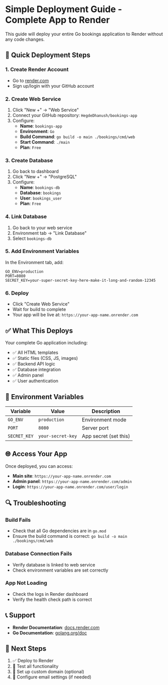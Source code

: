# Simple Deployment Guide - Complete App to Render

This guide will deploy your entire Go bookings application to Render without any code changes.

## 🚀 Quick Deployment Steps

### 1. Create Render Account
- Go to [render.com](https://render.com)
- Sign up/login with your GitHub account

### 2. Create Web Service
1. Click "New +" → "Web Service"
2. Connect your GitHub repository: `HegdeDhanush/bookings-app`
3. Configure:
   - **Name**: `bookings-app`
   - **Environment**: `Go`
   - **Build Command**: `go build -o main ./bookings/cmd/web`
   - **Start Command**: `./main`
   - **Plan**: `Free`

### 3. Create Database
1. Go back to dashboard
2. Click "New +" → "PostgreSQL"
3. Configure:
   - **Name**: `bookings-db`
   - **Database**: `bookings`
   - **User**: `bookings_user`
   - **Plan**: `Free`

### 4. Link Database
1. Go back to your web service
2. Environment tab → "Link Database"
3. Select `bookings-db`

### 5. Add Environment Variables
In the Environment tab, add:
```
GO_ENV=production
PORT=8080
SECRET_KEY=your-super-secret-key-here-make-it-long-and-random-12345
```

### 6. Deploy
- Click "Create Web Service"
- Wait for build to complete
- Your app will be live at: `https://your-app-name.onrender.com`

## ✅ What This Deploys

Your complete Go application including:
- ✅ All HTML templates
- ✅ Static files (CSS, JS, images)
- ✅ Backend API logic
- ✅ Database integration
- ✅ Admin panel
- ✅ User authentication

## 🔧 Environment Variables

| Variable | Value | Description |
|----------|-------|-------------|
| `GO_ENV` | `production` | Environment mode |
| `PORT` | `8080` | Server port |
| `SECRET_KEY` | `your-secret-key` | App secret (set this) |

## 🌐 Access Your App

Once deployed, you can access:
- **Main site**: `https://your-app-name.onrender.com`
- **Admin panel**: `https://your-app-name.onrender.com/admin`
- **Login**: `https://your-app-name.onrender.com/user/login`

## 🔍 Troubleshooting

### Build Fails
- Check that all Go dependencies are in `go.mod`
- Ensure the build command is correct: `go build -o main ./bookings/cmd/web`

### Database Connection Fails
- Verify database is linked to web service
- Check environment variables are set correctly

### App Not Loading
- Check the logs in Render dashboard
- Verify the health check path is correct

## 📞 Support

- **Render Documentation**: [docs.render.com](https://docs.render.com)
- **Go Documentation**: [golang.org/doc](https://golang.org/doc)

## 🎯 Next Steps

1. ✅ Deploy to Render
2. 🔄 Test all functionality
3. 🔄 Set up custom domain (optional)
4. 🔄 Configure email settings (if needed) 